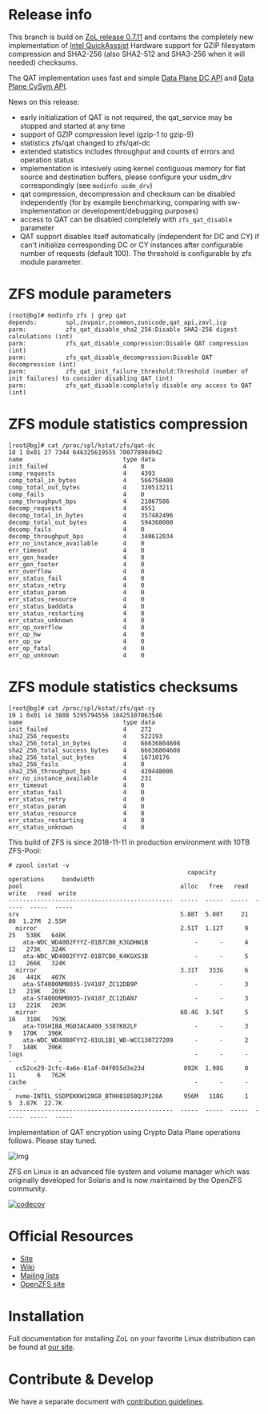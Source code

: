 # Release info

This branch is build on [ZoL release 0.7.11](https://github.com/zfsonlinux/zfs/tree/zfs-0.7.11) and contains the completely new implementation of [Intel QuickAsssist](https://01.org/intel-quickassist-technology) Hardware support for GZIP filesystem compression and SHA2-256 (also SHA2-512 and SHA3-256 when it will needed) checksums.

The QAT implementation uses fast and simple [Data Plane DC API](https://01.org/sites/default/files/downloads/intelr-quickassist-technology/qadcapiv203public.pdf) and [Data Plane CySym API](https://01.org/sites/default/files/downloads/intelr-quickassist-technology/qacyapiv201public.pdf).

News on this release:

- early initialization of QAT is not required, the qat_service may be stopped and started at any time
- support of GZIP compression level (gzip-1 to gzip-9)
- statistics zfs/qat changed to zfs/qat-dc
- extended statistics includes throughput and counts of errors and operation status
- implementation is intesively using kernel contiguous memory for flat source and destination buffers, please configure your usdm_drv correspondingly (see `modinfo usdm_drv`)
- qat compression, decompression and checksum can be disabled independently (for by example benchmarking, comparing with sw-implementation or development/debugging purposes)
- access to QAT can be disabled completely with `zfs_qat_disable` parameter
- QAT support disables itself automatically (independent for DC and CY) if can't initialize corresponding DC or CY instances after configurable number of requests (default 100). The threshold is configurable by zfs module parameter.

# ZFS module parameters
```
[root@bg]# modinfo zfs | grep qat
depends:        spl,znvpair,zcommon,zunicode,qat_api,zavl,icp
parm:           zfs_qat_disable_sha2_256:Disable SHA2-256 digest calculations (int)
parm:           zfs_qat_disable_compression:Disable QAT compression (int)
parm:           zfs_qat_disable_decompression:Disable QAT decompression (int)
parm:           zfs_qat_init_failure_threshold:Threshold (number of init failures) to consider disabling QAT (int)
parm:           zfs_qat_disable:completely disable any access to QAT (int)
```

# ZFS module statistics compression
```
[root@bg]# cat /proc/spl/kstat/zfs/qat-dc
18 1 0x01 27 7344 646325619555 700778904942
name                            type data
init_failed                     4    0
comp_requests                   4    4393
comp_total_in_bytes             4    566758400
comp_total_out_bytes            4    320513211
comp_fails                      4    0
comp_throughput_bps             4    21867586
decomp_requests                 4    4551
decomp_total_in_bytes           4    357482496
decomp_total_out_bytes          4    594368000
decomp_fails                    4    0
decomp_throughput_bps           4    340612034
err_no_instance_available       4    0
err_timeout                     4    0
err_gen_header                  4    0
err_gen_footer                  4    0
err_overflow                    4    0
err_status_fail                 4    0
err_status_retry                4    0
err_status_param                4    0
err_status_resource             4    0
err_status_baddata              4    0
err_status_restarting           4    0
err_status_unknown              4    0
err_op_overflow                 4    0
err_op_hw                       4    0
err_op_sw                       4    0
err_op_fatal                    4    0
err_op_unknown                  4    0
```
# ZFS module statistics checksums
```
[root@bg]# cat /proc/spl/kstat/zfs/qat-cy
19 1 0x01 14 3808 5295794556 10425107063546
name                            type data
init_failed                     4    272
sha2_256_requests               4    522193
sha2_256_total_in_bytes         4    66636804608
sha2_256_total_success_bytes    4    66636804608
sha2_256_total_out_bytes        4    16710176
sha2_256_fails                  4    0
sha2_256_throughput_bps         4    420448006
err_no_instance_available       4    231
err_timeout                     4    0
err_status_fail                 4    0
err_status_retry                4    0
err_status_param                4    0
err_status_resource             4    0
err_status_restarting           4    0
err_status_unknown              4    0
```

This build of ZFS is since 2018-11-11 in production environment with 10TB ZFS-Pool:

```
# zpool iostat -v
                                                  capacity     operations     bandwidth 
pool                                            alloc   free   read  write   read  write
----------------------------------------------  -----  -----  -----  -----  -----  -----
srv                                             5.88T  5.00T     21     80  1.27M  2.55M
  mirror                                        2.51T  1.12T      9     25   538K   648K
    ata-WDC_WD4002FYYZ-01B7CB0_K3GDHW1B             -      -      4     12   273K   324K
    ata-WDC_WD4002FYYZ-01B7CB0_K4KGXS3B             -      -      5     12   266K   324K
  mirror                                        3.31T   333G      6     26   441K   407K
    ata-ST4000NM0035-1V4107_ZC12DB9P                -      -      3     13   219K   203K
    ata-ST4000NM0035-1V4107_ZC12DAN7                -      -      3     13   221K   203K
  mirror                                        68.4G  3.56T      5     16   318K   793K
    ata-TOSHIBA_MG03ACA400_5387K02LF                -      -      3      9   170K   396K
    ata-WDC_WD4000FYYZ-01UL1B1_WD-WCC130727209      -      -      2      7   148K   396K
logs                                                -      -      -      -      -      -
  cc52ce29-2cfc-4a6e-81af-04f055d3e23d           892K  1.98G      0     11      6   762K
cache                                               -      -      -      -      -      -
  nvme-INTEL_SSDPEKKW128G8_BTHH81850QJP128A      956M   118G      1      5  3.87K  22.7K
----------------------------------------------  -----  -----  -----  -----  -----  -----
```

Implementation of QAT encryption using Crypto Data Plane operations follows. Please stay tuned.

![img](http://zfsonlinux.org/images/zfs-linux.png)

ZFS on Linux is an advanced file system and volume manager which was originally
developed for Solaris and is now maintained by the OpenZFS community.

[![codecov](https://codecov.io/gh/zfsonlinux/zfs/branch/master/graph/badge.svg)](https://codecov.io/gh/zfsonlinux/zfs)

# Official Resources
  * [Site](http://zfsonlinux.org)
  * [Wiki](https://github.com/zfsonlinux/zfs/wiki)
  * [Mailing lists](https://github.com/zfsonlinux/zfs/wiki/Mailing-Lists)
  * [OpenZFS site](http://open-zfs.org/)

# Installation
Full documentation for installing ZoL on your favorite Linux distribution can
be found at [our site](http://zfsonlinux.org/).

# Contribute & Develop
We have a separate document with [contribution guidelines](./.github/CONTRIBUTING.md).
